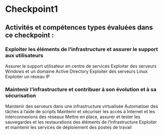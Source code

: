 # Checkpoint1

## Activités et compétences types évaluées dans ce checkpoint :

### Exploiter les éléments de l’infrastructure et assurer le support aux utilisateurs
 Assurer le support utilisateur en centre de services
 Exploiter des serveurs Windows et un domaine Active Directory
 Exploiter des serveurs Linux
 Exploiter un réseau IP
### Maintenir l’infrastructure et contribuer à son évolution et à sa sécurisation
 Maintenir des serveurs dans une infrastructure virtualisée
 Automatiser des tâches à l’aide de scripts
 Maintenir et sécuriser les accès à Internet et les interconnexions des réseaux
 Mettre en place, assurer et tester les sauvegardes et les restaurations des éléments de l’infrastructure
 Exploiter et maintenir les services de déploiement des postes de travail
